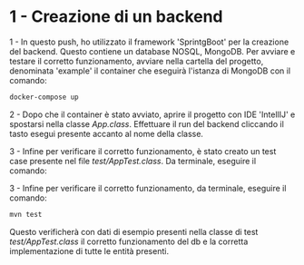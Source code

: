 # 1 - Creazione di un backend
1 - In questo push, ho utilizzato il framework 'SprintgBoot' per la creazione del backend. Questo contiene un database NOSQL, MongoDB. Per avviare e testare il corretto funzionamento, avviare nella cartella del progetto, denominata 'example' il container che eseguirà l'istanza di MongoDB con il comando:

```bash
docker-compose up
```

2 - Dopo che il container è stato avviato, aprire il progetto con IDE 'IntellIJ' e spostarsi nella classe *App.class*. Effettuare il run del backend cliccando il tasto esegui presente accanto al nome della classe. 


3 - Infine per verificare il corretto funzionamento, è stato creato un test case presente nel file *test/AppTest.class*. Da terminale, eseguire il comando: 

3 - Infine per verificare il corretto funzionamento, da terminale, eseguire il comando: 

```bash
mvn test
```
Questo verificherà con dati di esempio presenti nella classe di test *test/AppTest.class* il corretto funzionamento del db e la corretta implementazione di tutte le entità presenti.
